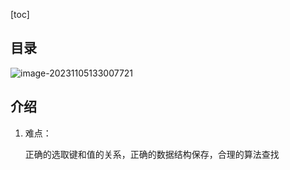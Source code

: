 [toc]

## 目录

![image-20231105133007721](C:\Users\jjjjjjava\Nutstore\1\我的坚果云\typora\typora-pic\image-20231105133007721.png)



## 介绍

1. 难点：

   正确的选取键和值的关系，正确的数据结构保存，合理的算法查找											